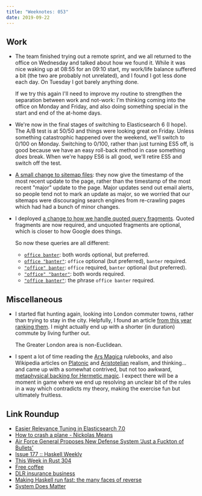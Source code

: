 ```yaml
---
title: "Weeknotes: 053"
date: 2019-09-22
---
```


## Work

- The team finished trying out a remote sprint, and we all returned to
  the office on Wednesday and talked about how we found it.  While it
  was nice waking up at 08:55 for an 09:10 start, my work/life balance
  suffered a bit (the two are probably not unrelated), and I found I
  got less done each day.  On Tuesday I got barely anything done.

  If we try this again I'll need to improve my routine to strengthen
  the separation between work and not-work: I'm thinking coming into
  the office on Monday and Friday, and also doing something special in
  the start and end of the at-home days.

- We're now in the final stages of switching to Elasticsearch 6 (I
  hope).  The A/B test is at 50/50 and things were looking great on
  Friday.  Unless something catastrophic happened over the weekend,
  we'll switch to 0/100 on Monday.  Switching to 0/100, rather than
  just turning ES5 off, is good because we have an easy roll-back
  method in case something *does* break.  When we're happy ES6 is all
  good, we'll retire ES5 and switch off the test.

- [A small change to sitemap files][]: they now give the timestamp of
  the most recent update to the page, rather than the timestamp of the
  most recent "major" update to the page.  Major updates send out
  email alerts, so people tend not to mark an update as major, so we
  worried that our sitemaps were discouraging search engines from
  re-crawling pages which had had a bunch of minor changes.

- I deployed [a change to how we handle quoted query fragments][].
  Quoted fragments are now required, and unquoted fragments are
  optional, which is closer to how Google does things.

  So now these queries are all different:

  - [`office banter`](https://www.gov.uk/search/all?keywords=office+banter&order=relevance): both words optional, but preferred.
  - [`office "banter"`](https://www.gov.uk/search/all?keywords=office+%22banter%22&order=relevance): `office` optional (but preferred), `banter` required.
  - [`"office" banter`](https://www.gov.uk/search/all?keywords=%22office%22+banter&order=relevance): `office` required, `banter` optional (but preferred).
  - [`"office" "banter"`](https://www.gov.uk/search/all?keywords=%22office%22+%22banter%22&order=relevance): both words required.
  - [`"office banter"`](https://www.gov.uk/search/all?keywords=%22office+banter%22&order=relevance): the phrase `office banter` required.

[A small change to sitemap files]: https://github.com/alphagov/search-api/pull/1692
[a change to how we handle quoted query fragments]: https://github.com/alphagov/search-api/pull/1686

## Miscellaneous

- I started flat hunting again, looking into London commuter towns,
  rather than trying to stay in the city.  Helpfully, I found an
  article [from this year ranking them][].  I might actually end up
  with a shorter (in duration) commute by living further out.

  The Greater London area is non-Euclidean.

- I spent a lot of time reading the [Ars Magica][] rulebooks, and also
  Wikipedia articles on [Platonic][] and [Aristotelian][] realism, and
  thinking... and came up with a somewhat contrived, but not too
  awkward, [metaphysical backing for Hermetic magic][].  I expect
  there will be a moment in game where we end up resolving an unclear
  bit of the rules in a way which contradicts my theory, making the
  exercise fun but ultimately fruitless.

[from this year ranking them]: https://www.totallymoney.com/commuter-hotspots/information/
[Ars Magica]: https://en.wikipedia.org/wiki/Ars_Magica
[Platonic]: https://en.wikipedia.org/wiki/Platonic_realism
[Aristotelian]: https://en.wikipedia.org/wiki/Aristotle%27s_theory_of_universals
[metaphysical backing for Hermetic magic]: hermetic-metaphysics.html

## Link Roundup

- [Easier Relevance Tuning in Elasticsearch 7.0](https://www.elastic.co/blog/easier-relevance-tuning-elasticsearch-7-0)
- [How to crash a plane - Nickolas Means](https://vimeo.com/showcase/4045988/video/173246615)
- [Air Force General Proposes New Defense System ‘Just a Fuckton of Bullets’](https://thehardtimes.net/harddrive/air-force-general-proposes-new-defense-system-just-a-fuckton-of-bullets/)
- [Issue 177 :: Haskell Weekly](https://haskellweekly.news/issues/177.html)
- [This Week in Rust 304](https://this-week-in-rust.org/blog/2019/09/17/this-week-in-rust-304/)
- [Free coffee](https://blog.plover.com/law/free-coffee.html)
- [DLR insurance business](https://blog.plover.com/misc/dlr-insurance-business.html)
- [Making Haskell run fast: the many faces of reverse](https://blog.poisson.chat/posts/2019-09-13-reverse.html)
- [System Does Matter](http://www.indie-rpgs.com/_articles/system_does_matter.html)
